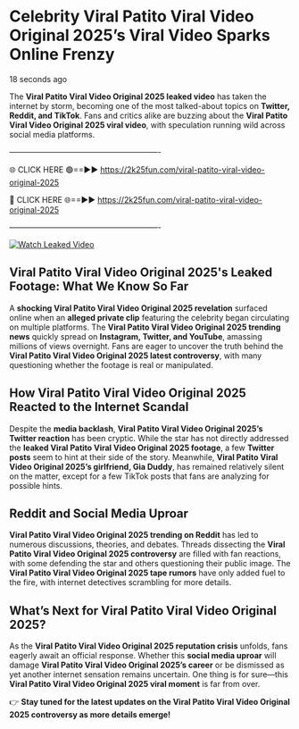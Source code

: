 # Celebrity Viral Patito Viral Video Original 2025’s Viral Video Sparks Online Frenzy

18 seconds ago

The **Viral Patito Viral Video Original 2025 leaked video** has taken the internet by storm, becoming one of the most talked-about topics on **Twitter, Reddit, and TikTok**. Fans and critics alike are buzzing about the **Viral Patito Viral Video Original 2025 viral video**, with speculation running wild across social media platforms.

———————————————————-

🌐 CLICK HERE 🟢==►► https://2k25fun.com/viral-patito-viral-video-original-2025

🔴 CLICK HERE 🌐==►► https://2k25fun.com/viral-patito-viral-video-original-2025

———————————————————-

[![Watch Leaked Video](https://miro.medium.com/v2/resize:fit:828/format:webp/1*cilzJN44JGOrTw9NJCrNHA.gif "Watch Leaked Video")](https://2k25fun.com/viral-patito-viral-video-original-2025)

## **Viral Patito Viral Video Original 2025's Leaked Footage: What We Know So Far**  
A **shocking Viral Patito Viral Video Original 2025 revelation** surfaced online when an **alleged private clip** featuring the celebrity began circulating on multiple platforms. The **Viral Patito Viral Video Original 2025 trending news** quickly spread on **Instagram, Twitter, and YouTube**, amassing millions of views overnight. Fans are eager to uncover the truth behind the **Viral Patito Viral Video Original 2025 latest controversy**, with many questioning whether the footage is real or manipulated.  

## **How Viral Patito Viral Video Original 2025 Reacted to the Internet Scandal**  
Despite the **media backlash**, **Viral Patito Viral Video Original 2025’s Twitter reaction** has been cryptic. While the star has not directly addressed the **leaked Viral Patito Viral Video Original 2025 footage**, a few **Twitter posts** seem to hint at their side of the story. Meanwhile, **Viral Patito Viral Video Original 2025’s girlfriend, Gia Duddy**, has remained relatively silent on the matter, except for a few TikTok posts that fans are analyzing for possible hints.  

## **Reddit and Social Media Uproar**  
**Viral Patito Viral Video Original 2025 trending on Reddit** has led to numerous discussions, theories, and debates. Threads dissecting the **Viral Patito Viral Video Original 2025 controversy** are filled with fan reactions, with some defending the star and others questioning their public image. The **Viral Patito Viral Video Original 2025 tape rumors** have only added fuel to the fire, with internet detectives scrambling for more details.  

## **What’s Next for Viral Patito Viral Video Original 2025?**  
As the **Viral Patito Viral Video Original 2025 reputation crisis** unfolds, fans eagerly await an official response. Whether this **social media uproar** will damage **Viral Patito Viral Video Original 2025’s career** or be dismissed as yet another internet sensation remains uncertain. One thing is for sure—this **Viral Patito Viral Video Original 2025 viral moment** is far from over.  

👉 **Stay tuned for the latest updates on the Viral Patito Viral Video Original 2025 controversy as more details emerge!**  